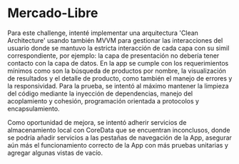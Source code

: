# Mercado-Libre

Para este challenge, intenté implementar una arquitectura 'Clean Architecture' usando también MVVM para gestionar las interacciones del usuario donde se mantuvo la estricta interacción de cada capa con su simil correspondiente, por ejemplo: la capa de presentación no debería tener contacto con la capa de datos. En la app se cumple con los requerimientos mínimos como son la búsqueda de productos por nombre, la visualización de resultados y el detalle de producto, como también el manejo de errores y la responsividad. Para la prueba, se intentó al máximo mantener la limpieza del código mediante la inyección de dependencias, manejo del acoplamiento y cohesión, programación orientada a protocolos y encapsulamiento.

Como oportunidad de mejora, se intentó adherir servicios de almacenamiento local con CoreData que se encuentran inconclusos, donde se podría añadir servicios a las pestañas de navegación de la App, asegurar aún más el funcionamiento correcto de la App con más pruebas unitarias y agregar algunas vistas de vacío.  
